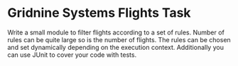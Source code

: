 # Gridnine Systems Flights Task
Write a small module to filter flights according to a set of rules. Number of rules can be quite large so is the number of flights. The rules can be chosen and set dynamically depending on the execution context. Additionally you can use JUnit to cover your code with tests.
